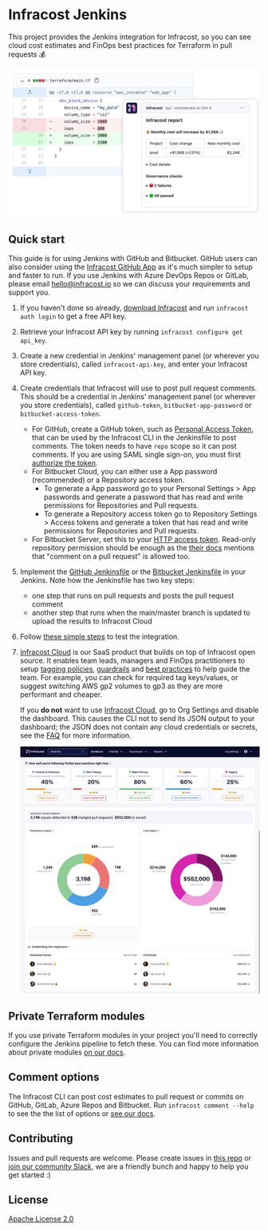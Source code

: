 # Infracost Jenkins

This project provides the Jenkins integration for Infracost, so you can see cloud cost estimates and FinOps best practices for Terraform in pull requests 💰

![Example GitHub screenshot](.github/assets/pr-comment.png?raw=true)

## Quick start

This guide is for using Jenkins with GitHub and Bitbucket. GitHub users can also consider using the [Infracost GitHub App](https://www.infracost.io/docs/integrations/github_app/) as it's much simpler to setup and faster to run. If you use Jenkins with Azure DevOps Repos or GitLab, please email [hello@infracost.io](mailto:hello@infracost.io) so we can discuss your requirements and support you.

1. If you haven't done so already, [download Infracost](https://www.infracost.io/docs/#quick-start) and run `infracost auth login` to get a free API key.

2. Retrieve your Infracost API key by running `infracost configure get api_key`.

3. Create a new credential in Jenkins' management panel (or wherever you store credentials), called `infracost-api-key`, and enter your Infracost API key.

4. Create credentials that Infracost will use to post pull request comments. This should be a credential in Jenkins' management panel (or wherever you store credentials), called `github-token`, `bitbucket-app-password` or `bitbucket-access-token`.
  
    - For GitHub, create a GitHub token, such as [Personal Access Token](https://docs.github.com/en/authentication/keeping-your-account-and-data-secure/creating-a-personal-access-token), that can be used by the Infracost CLI in the Jenkinsfile to post comments. The token needs to have `repo` scope so it can post comments. If you are using SAML single sign-on, you must first [authorize the token](https://docs.github.com/en/enterprise-cloud@latest/authentication/authenticating-with-saml-single-sign-on/authorizing-a-personal-access-token-for-use-with-saml-single-sign-on).
    - For Bitbucket Cloud, you can either use a App password (recommended) or a Repository access token.
        - To generate a App password go to your Personal Settings > App passwords and generate a password that has read and write permissions for Repositories and Pull requests.
        - To generate a Repository access token go to Repository Settings > Access tokens and generate a token that has read and write permissions for Repositories and Pull requests.
    - For Bitbucket Server, set this to your [HTTP access token](https://confluence.atlassian.com/bitbucketserver/http-access-tokens-939515499.html). Read-only repository permission should be enough as the [their docs](https://confluence.atlassian.com/bitbucketserver/using-repository-permissions-776639771.html) mentions that "comment on a pull request" is allowed too.

5. Implement the [GitHub Jenkinsfile](github.jenkinsfile) or the [Bitbucket Jenkinsfile](bitbucket.jenkinsfile) in your Jenkins. Note how the Jenkinsfile has two key steps:
    - one step that runs on pull requests and posts the pull request comment
    - another step that runs when the main/master branch is updated to upload the results to Infracost Cloud

6. Follow [these simple steps](https://www.infracost.io/docs/infracost_cloud/get_started/#4-send-a-pull-request) to test the integration.

7. [Infracost Cloud](https://dashboard.infracost.io) is our SaaS product that builds on top of Infracost open source. It enables team leads, managers and FinOps practitioners to setup [tagging policies](https://www.infracost.io/docs/infracost_cloud/tagging_policies/), [guardrails](https://www.infracost.io/docs/infracost_cloud/guardrails/) and [best practices](https://www.infracost.io/docs/infracost_cloud/cost_policies/) to help guide the team. For example, you can check for required tag keys/values, or suggest switching AWS gp2 volumes to gp3 as they are more performant and cheaper.

    If you **do not** want to use [Infracost Cloud](https://dashboard.infracost.io), go to Org Settings and disable the dashboard. This causes the CLI not to send its JSON output to your dashboard; the JSON does not contain any cloud credentials or secrets, see the [FAQ](https://infracost.io/docs/faq/) for more information.

    <img src=".github/assets/infracost-cloud-dashboard.png" alt="Infracost Cloud enables you to check for best practices such as using latest generation instance types or block storage, as well as setup tagging policies and guardrails to help guide the team." />

## Private Terraform modules

If you use private Terraform modules in your project you'll need to correctly configure the Jenkins pipeline to fetch these. You can find more information about private modules [on our docs](https://www.infracost.io/docs/guides/terraform_modules/).

## Comment options

The Infracost CLI can post cost estimates to pull request or commits on GitHub, GitLab, Azure Repos and Bitbucket. Run `infracost comment --help` to see the the list of options or [see our docs](https://www.infracost.io/docs/features/cli_commands/#comment-on-pull-requests).

## Contributing

Issues and pull requests are welcome. Please create issues in [this repo](https://github.com/infracost/infracost) or [join our community Slack](https://www.infracost.io/community-chat), we are a friendly bunch and happy to help you get started :)

## License

[Apache License 2.0](https://choosealicense.com/licenses/apache-2.0/)
